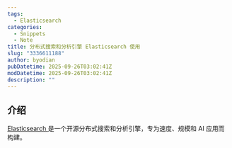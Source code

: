 ```yaml
---
tags:
  - Elasticsearch
categories:
  - Snippets
  - Note
title: 分布式搜索和分析引擎 Elasticsearch 使用
slug: "3336611188"
author: byodian
pubDatetime: 2025-09-26T03:02:41Z
modDatetime: 2025-09-26T03:02:41Z
description: ""
---
```





## 介绍

[Elasticsearch ](https://www.elastic.co/elasticsearch) 是一个开源分布式搜索和分析引擎，专为速度、规模和 AI 应用而构建。
